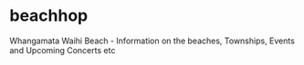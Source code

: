 # beachhop
Whangamata Waihi Beach - Information on the beaches, Townships, Events and Upcoming Concerts etc
